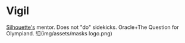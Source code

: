 # Vigil

[Silhouette's](silhouette.md) mentor. Does not "do" sidekicks. Oracle+The Question for Olympiand.
![](img/assets/masks logo.png)